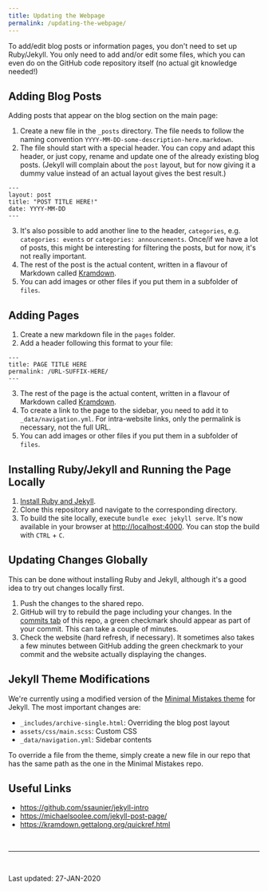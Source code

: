 ```yaml
---
title: Updating the Webpage
permalink: /updating-the-webpage/
---
```


To add/edit blog posts or information pages, you don't need to set up Ruby/Jekyll. You only need to add and/or edit some files, which you can even do on the GitHub code repository itself (no actual git knowledge needed!)

## Adding Blog Posts

Adding posts that appear on the blog section on the main page:

1. Create a new file in the `_posts` directory. The file needs to follow the naming convention `YYYY-MM-DD-some-description-here.markdown`.
2. The file should start with a special header. You can copy and adapt this header, or just copy, rename and update one of the already existing blog posts. (Jekyll will complain about the `post` layout, but for now giving it a dummy value instead of an actual layout gives the best result.)
```
---
layout: post
title: "POST TITLE HERE!"
date: YYYY-MM-DD
---
```
3. It's also possible to add another line to the header, `categories`, e.g. `categories: events` or `categories: announcements`. Once/if we have a lot of posts, this might be interesting for filtering the posts, but for now, it's not really important.
4. The rest of the post is the actual content, written in a flavour of Markdown called [Kramdown](https://kramdown.gettalong.org/quickref.html).
5. You can add images or other files if you put them in a subfolder of `files`.

## Adding Pages

1. Create a new markdown file in the `pages` folder.
2. Add a header following this format to your file:
```
---
title: PAGE TITLE HERE
permalink: /URL-SUFFIX-HERE/
---
```
3. The rest of the page is the actual content, written in a flavour of Markdown called [Kramdown](https://kramdown.gettalong.org/quickref.html).
4. To create a link to the page to the sidebar, you need to add it to `_data/navigation.yml`. For intra-website links, only the permalink is necessary, not the full URL.
5. You can add images or other files if you put them in a subfolder of `files`.

## Installing Ruby/Jekyll and Running the Page Locally

1. [Install Ruby and Jekyll](https://jekyllrb.com/docs/).
2. Clone this repository and navigate to the corresponding directory.
3. To build the site locally, execute `bundle exec jekyll serve`. It's now available in your browser at <http://localhost:4000>. You can stop the build with `CTRL` + `C`.

## Updating Changes Globally

This can be done without installing Ruby and Jekyll, although it's a good idea to try out changes locally first.

1. Push the changes to the shared repo.
2. GitHub will try to rebuild the page including your changes. In the [commits tab](https://github.com/fs-linguistics/fs-linguistics.github.io/commits/master) of this repo, a green checkmark should appear as part of your commit. This can take a couple of minutes.
3. Check the website (hard refresh, if necessary). It sometimes also takes a few minutes between GitHub adding the green checkmark to your commit and the website actually displaying the changes.

## Jekyll Theme Modifications

We're currently using a modified version of the [Minimal Mistakes theme](https://github.com/mmistakes/minimal-mistakes) for Jekyll. The most important changes are:
- `_includes/archive-single.html`: Overriding the blog post layout
- `assets/css/main.scss`: Custom CSS
- `_data/navigation.yml`: Sidebar contents

To override a file from the theme, simply create a new file in our repo that has the same path as the one in the Minimal Mistakes repo.

## Useful Links

- <https://github.com/ssaunier/jekyll-intro>
- <https://michaelsoolee.com/jekyll-post-page/>
- <https://kramdown.gettalong.org/quickref.html>

<br>

---
<br>

Last updated: 27-JAN-2020
